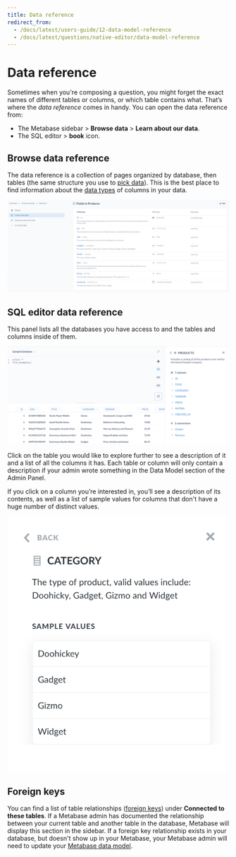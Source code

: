 ```yaml
---
title: Data reference
redirect_from:
  - /docs/latest/users-guide/12-data-model-reference
  - /docs/latest/questions/native-editor/data-model-reference
---
```


# Data reference

Sometimes when you're composing a question, you might forget the exact names of different tables or columns, or which table contains what. That’s where the _data reference_ comes in handy. You can open the data reference from:

- The Metabase sidebar > **Browse data** > **Learn about our data**.
- The SQL editor > **book** icon.

## Browse data reference

The data reference is a collection of pages organized by database, then tables (the same structure you use to [pick data](../questions/query-builder/introduction.md#picking-data)). This is the best place to find information about the [data types](https://www.metabase.com/learn/databases/data-types-overview) of columns in your data.

![Data reference page](./images/data-reference-page.png)

## SQL editor data reference

This panel lists all the databases you have access to and the tables and columns inside of them.

![Data reference sidebar](./images/DataReference.png)

Click on the table you would like to explore further to see a description of it and a list of all the columns it has. Each table or column will only contain a description if your admin wrote something in the Data Model section of the Admin Panel.

If you click on a column you’re interested in, you’ll see a description of its contents, as well as a list of sample values for columns that don't have a huge number of distinct values.

![Column detail](./images/data-reference-column-detail.png)

## Foreign keys

You can find a list of table relationships ([foreign keys](https://www.metabase.com/glossary/foreign_key)) under **Connected to these tables**. If a Metabase admin has documented the relationship between your current table and another table in the database, Metabase will display this section in the sidebar. If a foreign key relationship exists in your database, but doesn't show up in your Metabase, your Metabase admin will need to update your [Metabase data model](../data-modeling/metadata-editing.md).

